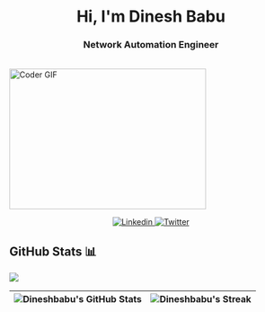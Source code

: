 <h1 align="center">Hi, I'm Dinesh Babu</h1>
<h3 align="center"> Network Automation Engineer </h3>
<br>
<img alt="Coder GIF" height=250 width=350 src="https://magiccopy.xyz/assets/images/hadder.gif" />
<br>

<p align="center">
  <a href="https://www.linkedin.com/in/dinesh-babu-835b9462/">
    <img src="https://img.shields.io/badge/dineshbabu-%230077B5.svg?style=for-the-badge&logo=linkedin&logoColor=white" alt="Linkedin" />
 </a>
<a href="https://x.com/dineshbabuoffcl">
    <img src="https://img.shields.io/badge/-@dineshbabu-%231DA1F2.svg?style=for-the-badge&logo=Twitter&logoColor=white" alt="Twitter" />
 </a>


## GitHub Stats 📊

<img src="https://komarev.com/ghpvc/?username=dineshbaburam91"/>

| ![Dineshbabu's GitHub Stats](https://github-readme-stats.vercel.app/api?username=dineshbaburam91&theme=white&show_icons=true)  | ![Dineshbabu's Streak](https://github-readme-streak-stats.herokuapp.com/?user=dineshbaburam91&background=ffffff&hide_border=true) | 
| ------------- | ------------- |

